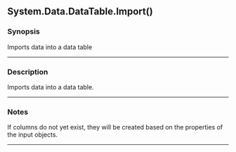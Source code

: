 System.Data.DataTable.Import()
------------------------------

### Synopsis
Imports data into a data table

---

### Description

Imports data into a data table.

---

### Notes
If columns do not yet exist, they will be created based on the properties of the input objects.

---
